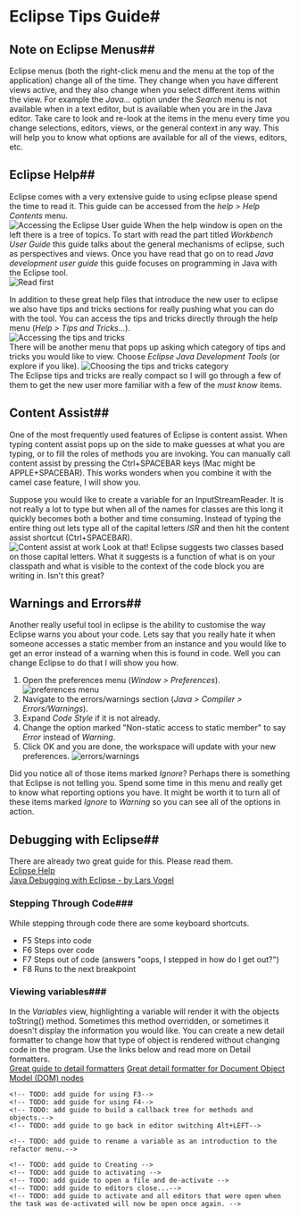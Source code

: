 # Eclipse Tips Guide#

## Note on Eclipse Menus##
Eclipse menus (both the right-click menu and the menu at the top of the application) change all of
the time. They change when you have different views active, and they also change when you select 
different items within the view. For example the _Java..._ option under the _Search_ menu is not 
available when in a text editor, but is available when you are in the Java editor. Take care to 
look and re-look at the items in the menu every time you change selections, editors, views, or 
the general context in any way. This will help you to know what options are available for all of 
the views, editors, etc.

## Eclipse Help##
Eclipse comes with a very extensive guide to using eclipse please spend the time to read it. This 
guide can be accessed from the _help > Help Contents_ menu.  
![Accessing the Eclipse User guide](https://github.com/amplafi/amplafi-opensource-parent/raw/master/readme-images/eclipseHelpMenu.png)
When the help window is open on the left there is a tree of topics. To start with read the part 
titled _Workbench User Guide_ this guide talks about the general mechanisms of eclipse, such as 
perspectives and views. Once you have read that go on to read _Java development user guide_ this 
guide focuses on programming in Java with the Eclipse tool.  
![Read first](https://github.com/amplafi/amplafi-opensource-parent/raw/master/readme-images/eclipseHelp.png)  

In addition to these great help files that introduce the new user to eclipse we also have tips and 
tricks sections for really pushing what you can do with the tool. You can access the tips and tricks 
directly through the help menu (_Help > Tips and Tricks..._).  
![Accessing the tips and tricks](https://github.com/amplafi/amplafi-opensource-parent/raw/master/readme-images/eclipseTipsAndTricks.png)  
There will be another menu that pops up asking which category of tips and tricks you would like 
to view. Choose _Eclipse Java Development Tools_ (or explore if you like).
![Choosing the tips and tricks category](https://github.com/amplafi/amplafi-opensource-parent/raw/master/readme-images/eclipseTipsAndTricksChooser.png)  
The Eclipse tips and tricks are really compact so I will go through a few of them to get the new
user more familiar with a few of the _must know_ items.  

## Content Assist##
One of the most frequently used features of Eclipse is content assist. When typing content assist pops 
up on the side to make guesses at what you are typing, or to fill the roles of methods you are 
invoking. You can manually call content assist by pressing the Ctrl+SPACEBAR keys (Mac might be 
APPLE+SPACEBAR). This works wonders when you combine it with the camel case feature, I will show you.

Suppose you would like to create a variable for an InputStreamReader. It is not really a lot to type
but when all of the names for classes are this long it quickly becomes both a bother and time consuming.
Instead of typing the entire thing out lets type all of the capital letters _ISR_ and then hit the 
content assist shortcut (Ctrl+SPACEBAR).  
![Content assist at work](https://github.com/amplafi/amplafi-opensource-parent/raw/master/readme-images/eclipseContentAssist.png)
Look at that! Eclipse suggests two classes based on those capital letters. What it suggests is a 
function of what is on your classpath and what is visible to the context of the code block you are 
writing in. Isn't this great?

## Warnings and Errors##
Another really useful tool in eclipse is the ability to customise the way Eclipse warns you about your 
code. Lets say that you really hate it when someone accesses a static member from an instance and you 
would like to get an error instead of a warning when this is found in code. Well you can change Eclipse 
to do that I will show you how.

1. Open the preferences menu (_Window > Preferences_).  
![preferences menu](https://github.com/amplafi/amplafi-tools/raw/master/readme-images/openPreferences.png)
2. Navigate to the errors/warnings section (_Java > Compiler > Errors/Warnings_).
3. Expand _Code Style_ if it is not already.
4. Change the option marked "Non-static access to static member" to say _Error_ instead of _Warning_.
5. Click OK and you are done, the workspace will update with your new preferences.
![errors/warnings](https://github.com/amplafi/amplafi-opensource-parent/raw/master/readme-images/eclipseErrorsWarnings.png)

Did you notice all of those items marked _Ignore_? Perhaps there is something that Eclipse is not telling you.
Spend some time in this menu and really get to know what reporting options you have. It might be worth it to 
turn all of these items marked _Ignore_ to _Warning_ so you can see all of the options in action.

## Debugging with Eclipse##
There are already two great guide for this. Please read them.  
[Eclipse Help](http://help.eclipse.org/helios/index.jsp?topic=/org.eclipse.jdt.doc.user/gettingStarted/qs-13.htm)  
[Java Debugging with Eclipse - by Lars Vogel](http://www.vogella.de/articles/EclipseDebugging/article.html#advanced_class)

### Stepping Through Code###
While stepping through code there are some keyboard shortcuts.

* F5 Steps into code
* F6 Steps over code
* F7 Steps out of code (answers "oops, I stepped in how do I get out?")
* F8 Runs to the next breakpoint

### Viewing variables###
In the _Variables_ view, highlighting a variable will render it with the objects toString() method.
Sometimes this method overridden, or sometimes it doesn't display the information you would like. You
can create a new detail formatter to change how that type of object is rendered without changing code in
the program. Use the links below and read more on Detail formatters.  
[Great guide to detail formatters](http://eclipser-blog.blogspot.com/2007/10/tips-trick-for-debigging-in-eclipse.html)
[Great detail formatter for Document Object Model (DOM) nodes](http://www.howardism.org/Technical/Eclipse/Eclipse_Detail_Formatter.html)

<!-- TODO: add guide to change what tasks show up in the task view. -->
<!-- TODO: add guide to Format code !!!-->
<!-- TODO: add guide to quickly move between objects by their relationship to each other. -->
    <!-- TODO: add guide for using F3-->
    <!-- TODO: add guide for using F4-->
    <!-- TODO: add guide to build a callback tree for methods and objects.-->
    <!-- TODO: add guide to go back in editor switching Alt+LEFT-->
<!-- TODO: add guide to searching in files, the project, the workspace. Should also include info on searching for objects, and other types of items. -->
<!-- TODO: add guide to Refactor. -->
    <!-- TODO: add guide to rename a variable as an introduction to the refactor menu.-->

<!-- TODO: add guide to mylyn tasks -->
    <!-- TODO: add guide to Creating -->
    <!-- TODO: add guide to activating -->
    <!-- TODO: add guide to open a file and de-activate -->
    <!-- TODO: add guide to editors close...-->
    <!-- TODO: add guide to activate and all editors that were open when the task was de-activated will now be open once again. -->
<!-- TODO: add guide to perspectives? and views ?-->
<!-- TODO: add guide to general shortcuts to switch between views and editors Ctrl+F6 and Ctrl+F7 -->
